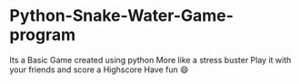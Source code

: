 # Python-Snake-Water-Game-program
Its a Basic Game created using python
More like a stress buster
Play it with your friends and score a Highscore
Have fun 😄
